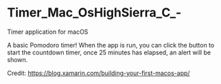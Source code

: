 # Timer_Mac_OsHighSierra_C_-
Timer application for macOS

A basic Pomodoro timer! When the app is run, you can click the button to start the countdown timer, once 25 minutes has elapsed, an alert will be shown.


Credit:
https://blog.xamarin.com/building-your-first-macos-app/
